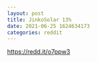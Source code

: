 ```yaml
--- 
layout: post 
title: JinkoSolar 13% 
date: 2021-06-25 1624634173 
categories: reddit 
--- 
```

https://redd.it/o7ppw3